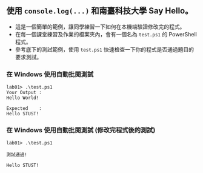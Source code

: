 ## 使用 `console.log(...)` 和南臺科技大學 Say Hello。

- 這是一個簡單的範例，讓同學練習一下如何在本機端驗證修改完的程式。
- 在每一個課堂練習及作業的檔案夾內，會有一個名為 `test.ps1` 的 PowerShell 程式。
- 參考底下的測試範例，使用 `test.ps1` 快速檢查一下你的程式是否通過題目的要求測試。

### 在 Windows 使用自動批閱測試
```shell
lab01> .\test.ps1
Your Output :
Hello World!

Expected    :
Hello STUST!
```

### 在 Windows 使用自動批閱測試 (修改完程式後的測試)
```shell
lab01> .\test.ps1

測試通過!

Hello STUST!
```

